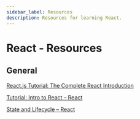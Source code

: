 ```yaml
---
sidebar_label: Resources
description: Resources for learning React.
---
```


# React - Resources

## General

[React.js Tutorial: The Complete React Introduction](https://jscomplete.com/learn/complete-intro-react)

[Tutorial: Intro to React – React](https://reactjs.org/tutorial/tutorial.html)

[State and Lifecycle – React](https://reactjs.org/docs/state-and-lifecycle.html#state-updates-are-merged)